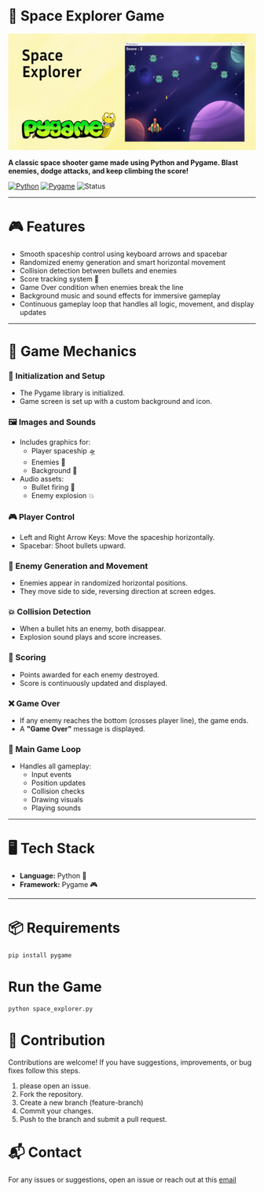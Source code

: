 # 🚀 Space Explorer Game

![Space Banner](space-explorer-banner.png)

**A classic space shooter game made using Python and Pygame. Blast enemies, dodge attacks, and keep climbing the score!**

[![Python](https://img.shields.io/badge/Python-3.x-blue?logo=python)](https://www.python.org/) [![Pygame](https://img.shields.io/badge/Pygame-Library-green?logo=pygame)](https://www.pygame.org/) ![Status](https://img.shields.io/badge/Status-Completed-brightgreen)

---

# 🎮 Features

- Smooth spaceship control using keyboard arrows and spacebar
- Randomized enemy generation and smart horizontal movement
- Collision detection between bullets and enemies
- Score tracking system 🧮
- Game Over condition when enemies break the line
- Background music and sound effects for immersive gameplay
- Continuous gameplay loop that handles all logic, movement, and display updates

---

# 🧠 Game Mechanics

### 🔧 Initialization and Setup
- The Pygame library is initialized.
- Game screen is set up with a custom background and icon.

### 🖼️ Images and Sounds
- Includes graphics for:
  - Player spaceship 🛸
  - Enemies 👾
  - Background 🌌
- Audio assets:
  - Bullet firing 🔫
  - Enemy explosion 💥

### 🎮 Player Control
- Left and Right Arrow Keys: Move the spaceship horizontally.
- Spacebar: Shoot bullets upward.

### 👾 Enemy Generation and Movement
- Enemies appear in randomized horizontal positions.
- They move side to side, reversing direction at screen edges.

### 💥 Collision Detection
- When a bullet hits an enemy, both disappear.
- Explosion sound plays and score increases.

### 🧮 Scoring
- Points awarded for each enemy destroyed.
- Score is continuously updated and displayed.

### ❌ Game Over
- If any enemy reaches the bottom (crosses player line), the game ends.
- A **"Game Over"** message is displayed.

### 🔁 Main Game Loop
- Handles all gameplay:
  - Input events
  - Position updates
  - Collision checks
  - Drawing visuals
  - Playing sounds

---

# 🖥️ Tech Stack

- **Language:** Python 🐍
- **Framework:** Pygame 🎮

---

# 📦 Requirements

```bash
pip install pygame
```
# Run the Game

```bash
python space_explorer.py
```

# 🤝 Contribution

Contributions are welcome! If you have suggestions, improvements, or bug fixes follow this steps.

1. please open an issue.
2. Fork the repository.
3. Create a new branch (feature-branch)
4. Commit your changes.
5. Push to the branch and submit a pull request.

# 📬 Contact

For any issues or suggestions, open an issue or reach out at this [email](avniprajapati21101@gamil.com)

